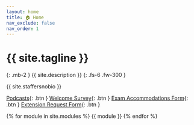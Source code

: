 ```yaml
---
layout: home
title: 🏠 Home
nav_exclude: false
nav_order: 1
---
```


# {{ site.tagline }}

{: .mb-2 }
{{ site.description }}
{: .fs-6 .fw-300 }

{{ site.staffersnobio }}

[syllabus]: syllabus
[ed]: https://edstem.org/us/join/zk8hRm
[gradescope]: https://www.gradescope.com/courses/698219
[github]: https://github.com/dsc-courses/dsc80-2024-ss2
[welcome-survey]: https://forms.gle/zSYRnDK7wNUWehPh8
[exam-accommodations]: https://forms.gle/rSUYPsHdmxTN9qYv5
[extension-request-form]: https://forms.gle/yK1tcVZRpxHPBN1w9

<!-- [Jump to the current week](#week-9-modeling-in-practice){: .btn } [Lab Solutions](https://edstem.org/us/courses/51951/discussion/4183397){: .btn .btn-green } -->

[Podcasts](https://podcast.ucsd.edu/){: .btn }
[Welcome Survey][welcome-survey]{: .btn }
[Exam Accommodations Form][exam-accommodations]{: .btn }
[Extension Request Form][extension-request-form]{: .btn }

<!-- Click the 🎥 button to view the recording of a lecture/discussion.<br>Click the 📝 button to view lecture notebooks after they've been filled in during lecture. -->

<!-- {: .green }
**Welcome to DSC 80! 👋 Make sure to: read the [syllabus][syllabus], check that you can access [Gradescope][gradescope] and [Ed][ed], fill out the [Welcome Survey][welcome-survey], and fill out the [Exam Accommodations Form][exam-accommodations] if you have an exam conflict.** -->

{% for module in site.modules %}
{{ module }}
{% endfor %}
